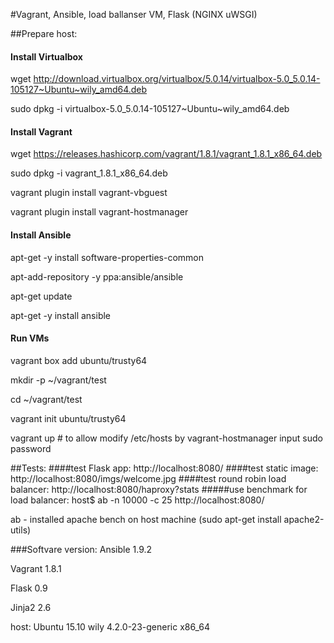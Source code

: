 #Vagrant, Ansible, load ballanser VM, Flask (NGINX uWSGI)


##Prepare host:
#### Install Virtualbox
wget http://download.virtualbox.org/virtualbox/5.0.14/virtualbox-5.0_5.0.14-105127~Ubuntu~wily_amd64.deb

sudo dpkg -i virtualbox-5.0_5.0.14-105127~Ubuntu~wily_amd64.deb
#### Install Vagrant
wget https://releases.hashicorp.com/vagrant/1.8.1/vagrant_1.8.1_x86_64.deb

sudo dpkg -i vagrant_1.8.1_x86_64.deb

vagrant plugin install vagrant-vbguest

vagrant plugin install vagrant-hostmanager
#### Install Ansible
apt-get -y install software-properties-common

apt-add-repository -y ppa:ansible/ansible

apt-get update

apt-get -y install ansible

#### Run VMs
vagrant box add ubuntu/trusty64

mkdir -p ~/vagrant/test

cd ~/vagrant/test

vagrant init ubuntu/trusty64

vagrant up # to allow modify /etc/hosts by vagrant-hostmanager input sudo password



##Tests:
####test Flask app:
http://localhost:8080/
####test static image:
http://localhost:8080/imgs/welcome.jpg
####test round robin load balancer:
http://localhost:8080/haproxy?stats
#####use benchmark for load balancer:
host$ ab -n 10000 -c 25 http://localhost:8080/

ab - installed apache bench on host machine (sudo apt-get install apache2-utils)

###Softvare version:
Ansible 1.9.2

Vagrant 1.8.1

Flask 0.9

Jinja2 2.6

host: Ubuntu 15.10 wily 4.2.0-23-generic x86_64
